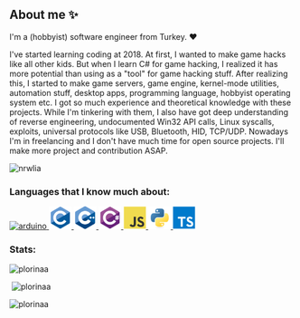 <h2 align="left">About me ✨</h2>

<p align="left">I'm a (hobbyist) software engineer from Turkey. ❤️</p>
<p align="left">I've started learning coding at 2018. At first, I wanted to make game hacks like all other kids. But when I learn C# for game hacking, I realized it has more potential than using as a "tool" for game hacking stuff. After realizing this, I started to make game servers, game engine, kernel-mode utilities, automation stuff, desktop apps, programming language, hobbyist operating system etc. I got so much experience and theoretical knowledge with these projects. While I'm tinkering with them, I also have got deep understanding of reverse engineering, undocumented Win32 API calls, Linux syscalls, exploits, universal protocols like USB, Bluetooth, HID, TCP/UDP. Nowadays I'm in freelancing and I don't have much time for open source projects. I'll make more project and contribution ASAP.</p>
<p align="left"> <img src="https://komarev.com/ghpvc/?username=nrwlia&label=Profile%20views&color=0e75b6&style=flat" alt="nrwlia" /> </p>
<h3 align="left">Languages that I know much about:</h3>
<p align="left"> <a href="https://www.arduino.cc/" target="_blank"> <img src="https://cdn.worldvectorlogo.com/logos/arduino-1.svg" alt="arduino" width="40" height="40"/> </a> <a href="https://www.cprogramming.com/" target="_blank"> <img src="https://raw.githubusercontent.com/devicons/devicon/master/icons/c/c-original.svg" alt="c" width="40" height="40"/> </a> <a href="https://www.w3schools.com/cpp/" target="_blank"> <img src="https://raw.githubusercontent.com/devicons/devicon/master/icons/cplusplus/cplusplus-original.svg" alt="cplusplus" width="40" height="40"/> </a> <a href="https://www.w3schools.com/cs/" target="_blank"> <img src="https://raw.githubusercontent.com/devicons/devicon/master/icons/csharp/csharp-original.svg" alt="csharp" width="40" height="40"/> </a> <a href="https://developer.mozilla.org/en-US/docs/Web/JavaScript" target="_blank"> <img src="https://raw.githubusercontent.com/devicons/devicon/master/icons/javascript/javascript-original.svg" alt="javascript" width="40" height="40"/> </a> <a href="https://www.python.org" target="_blank"> <img src="https://raw.githubusercontent.com/devicons/devicon/master/icons/python/python-original.svg" alt="python" width="40" height="40"/> </a> <a href="https://www.typescriptlang.org/" target="_blank"> <img src="https://raw.githubusercontent.com/devicons/devicon/master/icons/typescript/typescript-original.svg" alt="typescript" width="40" height="40"/> </a> </p>

<h3 align="left">Stats:</h3>
<p><img src="https://github-readme-stats.vercel.app/api/top-langs?username=nrwlia&show_icons=true&locale=en&layout=compact" alt="plorinaa" /></p>
<p>&nbsp;<img src="https://github-readme-stats.vercel.app/api?username=nrwlia&show_icons=true&locale=en" alt="plorinaa" /></p>
<p><img src="https://github-readme-streak-stats.herokuapp.com/?user=nrwlia&" alt="plorinaa" /></p>
